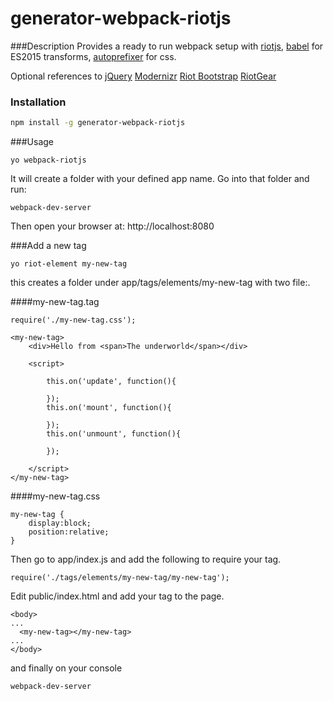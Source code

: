 # generator-webpack-riotjs
###Description
Provides a ready to run webpack setup with [riotjs](https://muut.com/riotjs/), [babel](https://babeljs.io/) for ES2015 transforms, [autoprefixer](https://github.com/postcss/autoprefixer) for css.

Optional references to
[jQuery](http://jquery.com/)
[Modernizr](http://modernizr.com/)
[Riot Bootstrap](http://cognitom.github.io/riot-bootstrap/)
[RiotGear](https://riotgear.github.io/)

### Installation
```bash
npm install -g generator-webpack-riotjs
```
###Usage
```
yo webpack-riotjs
```
It will create a folder with your defined app name. Go into that folder and run:
```
webpack-dev-server
```
Then open your browser at: http://localhost:8080

###Add a new tag
```
yo riot-element my-new-tag
```
this creates a folder under app/tags/elements/my-new-tag with two file:.

####my-new-tag.tag
```
require('./my-new-tag.css');

<my-new-tag>
    <div>Hello from <span>The underworld</span></div>

	<script>

		this.on('update', function(){

		});
		this.on('mount', function(){

		});
		this.on('unmount', function(){

		});

	</script>
</my-new-tag>
```

####my-new-tag.css
```
my-new-tag {
	display:block;
	position:relative;
}
```

Then go to app/index.js and add the following to require your tag.
```
require('./tags/elements/my-new-tag/my-new-tag');
```

Edit public/index.html and add your tag to the page.
```
<body>
...
  <my-new-tag></my-new-tag>
...
</body>
```
and finally on your console
```
webpack-dev-server
```

